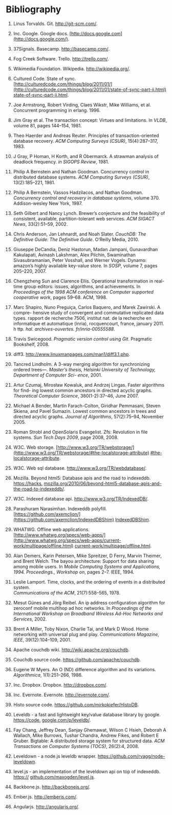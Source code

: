 # Bibliography

1. Linus Torvalds. Git. http://git-scm.com/.
2. Inc. Google. Google docs. [http://docs.google.com](http://docs.google.com/).
3. 37Signals. Basecamp. http://basecamp.com/.
4. Fog Creek Software. Trello. http://trello.com/.
5. Wikimedia Foundation. Wikipedia. http://wikipedia.org/.
6. Cultured Code. State of sync. [http://culturedcode.com/things/blog/2011/01/](http://culturedcode.com/things/blog/2011/01/state-of-sync-part-ii.html) [state-of-sync-part-ii.html](http://culturedcode.com/things/blog/2011/01/state-of-sync-part-ii.html).
7. Joe Armstrong, Robert Virding, Claes Wikstr, Mike Williams, et al. Concurrent programming in erlang. 1996.
8. Jim Gray et al. The transaction concept: Virtues and limitations. In _VLDB_, volume 81, pages 144–154, 1981.
9. Theo Haerder and Andreas Reuter. Principles of transaction-oriented database recovery. _ACM Computing Surveys (CSUR)_, 15(4):287–317, 1983.
10. J Gray, P Homan, H Korth, and R Obermarck. A strawman analysis of deadlock frequency. _in SIGOPS Review_, 1981.
11. Philip A Bernstein and Nathan Goodman. Concurrency control in distributed database systems. _ACM Computing Surveys (CSUR)_, 13(2):185–221, 1981.
12. Philip A Bernstein, Vassos Hadzilacos, and Nathan Goodman. _Concurrency control and recovery in database systems_, volume 370. Addison-wesley New York, 1987.
13. Seth Gilbert and Nancy Lynch. Brewer’s conjecture and the feasibility of consistent, available, partition-tolerant web services. _ACM SIGACT News_, 33(2):51–59, 2002.
14. Chris Anderson, Jan Lehnardt, and Noah Slater. _CouchDB: The Definitive Guide: The Definitive Guide_. O’Reilly Media, 2010.
15. Giuseppe DeCandia, Deniz Hastorun, Madan Jampani, Gunavardhan Kakulapati, Avinash Lakshman, Alex Pilchin, Swaminathan Sivasubramanian, Peter Vosshall, and Werner Vogels. Dynamo: amazon’s highly available key-value store. In _SOSP_, volume 7, pages 205–220, 2007.
16. Chengzheng Sun and Clarence Ellis. Operational transformation in real-time group editors: issues, algorithms, and achievements. In _Proceedings of the 1998 ACM conference on Computer supported cooperative work_, pages 59–68. ACM, 1998.
17. Marc Shapiro, Nuno Preguiça, Carlos Baquero, and Marek Zawirski. A compre- hensive study of convergent and commutative replicated data types. rapport de recherche 7506, institut nat. de la recherche en informatique et automatique (inria), rocquencourt, france, january 2011. h ttp. _hal. archives-ouvertes. fr/inria-00555588_.
18. Travis Swicegood. _Pragmatic version control using Git_. Pragmatic Bookshelf, 2008.
19. diff3. http://www.linuxmanpages.com/man1/diff3.1.php.
20. Tancred Lindholm. A 3-way merging algorithm for synchronizing ordered trees—. _Master’s thesis, Helsinki University of Technology, Department of Computer Sci- ence_, 2001.
21. Artur Czumaj, Mirosław Kowaluk, and Andrzej Lingas. Faster algorithms for find- ing lowest common ancestors in directed acyclic graphs. _Theoretical Computer Science_, 380(1-2):37–46, June 2007.
22. Michael A Bender, Martín Farach-Colton, Giridhar Pemmasani, Steven Skiena, and Pavel Sumazin. Lowest common ancestors in trees and directed acyclic graphs. _Journal of Algorithms_, 57(2):75–94, November 2005.
23. Roman Strobl and OpenSolaris Evangelist. Zfs: Revolution in file systems. _Sun Tech Days 2009_, page 2008, 2008.
24. W3C. Web storage. [http://www.w3.org/TR/webstorage/](http://www.w3.org/TR/webstorage/#the-localstorage-attribute) [#the-localstorage-attribute](http://www.w3.org/TR/webstorage/#the-localstorage-attribute).
25. W3C. Web sql database. http://www.w3.org/TR/webdatabase/.
26. Mozilla. Beyond html5: Database apis and the road to indexeddb. [https://hacks.](https://hacks.mozilla.org/2010/06/beyond-html5-database-apis-and-the-road-to-indexeddb/) [mozilla.org/2010/06/beyond-html5-database-apis-and-the-road-to-indexeddb/](https://hacks.mozilla.org/2010/06/beyond-html5-database-apis-and-the-road-to-indexeddb/).
27. W3C. Indexed database api. http://www.w3.org/TR/IndexedDB/.
28. Parashuram Narasimhan. Indexeddb polyfill. [https://github.com/axemclion/](https://github.com/axemclion/IndexedDBShim) [IndexedDBShim](https://github.com/axemclion/IndexedDBShim).
29. WHATWG. Offline web applications. [http://www.whatwg.org/specs/web-apps/](http://www.whatwg.org/specs/web-apps/current-work/multipage/offline.html) [current-work/multipage/offline.html](http://www.whatwg.org/specs/web-apps/current-work/multipage/offline.html).
30. Alan Demers, Karin Petersen, Mike Spreitzer, D Ferry, Marvin Theimer, and Brent Welch. The bayou architecture: Support for data sharing among mobile users. In _Mobile Computing Systems and Applications, 1994. Proceedings., Workshop on_, pages 2–7. IEEE, 1994.
31. Leslie Lamport. Time, clocks, and the ordering of events in a distributed system.  
    _Communications of the ACM_, 21(7):558–565, 1978.

32. Mesut Günes and Jörg Reibel. An ip address configuration algorithm for zeroconf mobile multihop ad hoc networks. In _Proceedings of the International Workshop on Broadband Wireless Ad-Hoc Networks and Services_, 2002.
33. Brent A Miller, Toby Nixon, Charlie Tai, and Mark D Wood. Home networking with universal plug and play. _Communications Magazine, IEEE_, 39(12):104–109, 2001.
34. Apache couchdb wiki. http://wiki.apache.org/couchdb.
35. Couchdb source code. https://github.com/apache/couchdb.
36. Eugene W Myers. An O (ND) difference algorithm and its variations. _Algorithmica_, 1(1):251–266, 1986.
37. Inc. Dropbox. Dropbox. http://dropbox.com/.
38. Inc. Evernote. Evernote. http://evernote.com/.
39. Histo source code. https://github.com/mirkokiefer/HistoDB.
40. Leveldb - a fast and lightweight key/value database library by google. [https://code.](https://code.google.com/p/leveldb/) [google.com/p/leveldb/](https://code.google.com/p/leveldb/).
41. Fay Chang, Jeffrey Dean, Sanjay Ghemawat, Wilson C Hsieh, Deborah A Wallach, Mike Burrows, Tushar Chandra, Andrew Fikes, and Robert E Gruber. Bigtable: A distributed storage system for structured data. _ACM Transactions on Computer Systems (TOCS)_, 26(2):4, 2008.
42. Leveldown - a node.js leveldb wrapper. https://github.com/rvagg/node-leveldown.
43. level.js - an implementation of the leveldown api on top of indexeddb. [https://](https://github.com/maxogden/level.js) [github.com/maxogden/level.js](https://github.com/maxogden/level.js).
44. Backbone.js. http://backbonejs.org/.
45. Ember.js. http://emberjs.com/.
46. Angularjs. http://angularjs.org/.